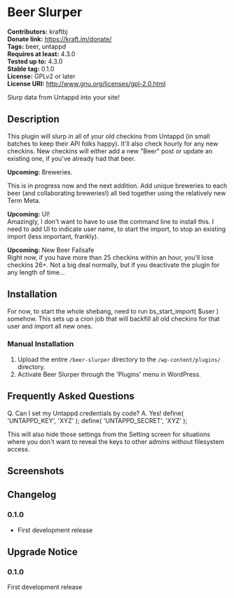 # Beer Slurper #
**Contributors:**      kraftbj  
**Donate link:**       https://kraft.im/donate/  
**Tags:**              beer, untappd  
**Requires at least:** 4.3.0  
**Tested up to:**      4.3.0  
**Stable tag:**        0.1.0  
**License:**           GPLv2 or later  
**License URI:**       http://www.gnu.org/licenses/gpl-2.0.html  

Slurp data from Untappd into your site!

## Description ##
This plugin will slurp in all of your old checkins from Untappd (in small batches to keep their API folks happy). It'll also check hourly for any new checkins. New checkins will either add a new "Beer" post or update an existing one, if you've already had that beer.

**Upcoming:** Breweries.  

This is in progress now and the next addition. Add unique breweries to each beer (and collaborating breweries!) all tied together using the relatively new Term Meta.

**Upcoming:** UI!  
Amazingly, I don't want to have to use the command line to install this. I need to add UI to indicate user name,
to start the import, to stop an existing import (less important, frankly).

**Upcoming:** New Beer Failsafe  
Right now, if you have more than 25 checkins within an hour, you'll lose checkins 26+. Not a big deal normally, but if you deactivate the plugin for any length of time...


## Installation ##
For now, to start the whole shebang, need to run bs_start_import( $user ) somehow. This sets up a cron job that will backfill all old checkins for that user and import all new ones.


### Manual Installation ###

1. Upload the entire `/beer-slurper` directory to the `/wp-content/plugins/` directory.
2. Activate Beer Slurper through the 'Plugins' menu in WordPress.

## Frequently Asked Questions ##
Q. Can I set my Untappd credentials by code?
A. Yes!
define( 'UNTAPPD_KEY',    'XYZ' );
define( 'UNTAPPD_SECRET', 'XYZ' );

This will also hide those settings from the Setting screen for situations where you don't want to reveal the keys to other admins without filesystem access.

## Screenshots ##


## Changelog ##

### 0.1.0 ###
* First development release

## Upgrade Notice ##

### 0.1.0 ###
First development release
